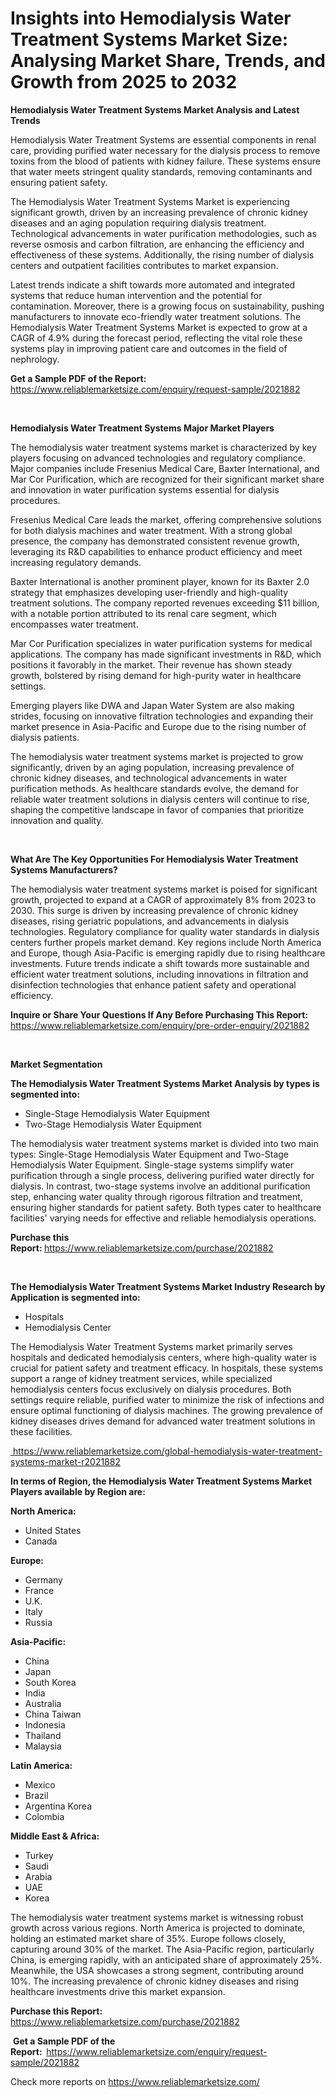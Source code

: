 <p><h1>Insights into Hemodialysis Water Treatment Systems Market Size: Analysing Market Share, Trends, and Growth from 2025 to 2032</h1></p><p><strong>Hemodialysis Water Treatment Systems Market Analysis and Latest Trends</strong></p>
<p><p>Hemodialysis Water Treatment Systems are essential components in renal care, providing purified water necessary for the dialysis process to remove toxins from the blood of patients with kidney failure. These systems ensure that water meets stringent quality standards, removing contaminants and ensuring patient safety.</p><p>The Hemodialysis Water Treatment Systems Market is experiencing significant growth, driven by an increasing prevalence of chronic kidney diseases and an aging population requiring dialysis treatment. Technological advancements in water purification methodologies, such as reverse osmosis and carbon filtration, are enhancing the efficiency and effectiveness of these systems. Additionally, the rising number of dialysis centers and outpatient facilities contributes to market expansion.</p><p>Latest trends indicate a shift towards more automated and integrated systems that reduce human intervention and the potential for contamination. Moreover, there is a growing focus on sustainability, pushing manufacturers to innovate eco-friendly water treatment solutions. The Hemodialysis Water Treatment Systems Market is expected to grow at a CAGR of 4.9% during the forecast period, reflecting the vital role these systems play in improving patient care and outcomes in the field of nephrology.</p></p>
<p><strong>Get a Sample PDF of the Report:&nbsp;</strong> <a href="https://www.reliablemarketsize.com/enquiry/request-sample/2021882?utm_campaign=2952&utm_medium=2&utm_source=Github&utm_content=ia&utm_term=04032025&utm_id=hemodialysis-water-treatment-systems">https://www.reliablemarketsize.com/enquiry/request-sample/2021882</a></p>
<p>&nbsp;</p>
<p><strong>Hemodialysis Water Treatment Systems Major Market Players</strong></p>
<p><p>The hemodialysis water treatment systems market is characterized by key players focusing on advanced technologies and regulatory compliance. Major companies include Fresenius Medical Care, Baxter International, and Mar Cor Purification, which are recognized for their significant market share and innovation in water purification systems essential for dialysis procedures.</p><p>Fresenius Medical Care leads the market, offering comprehensive solutions for both dialysis machines and water treatment. With a strong global presence, the company has demonstrated consistent revenue growth, leveraging its R&D capabilities to enhance product efficiency and meet increasing regulatory demands.</p><p>Baxter International is another prominent player, known for its Baxter 2.0 strategy that emphasizes developing user-friendly and high-quality treatment solutions. The company reported revenues exceeding $11 billion, with a notable portion attributed to its renal care segment, which encompasses water treatment.</p><p>Mar Cor Purification specializes in water purification systems for medical applications. The company has made significant investments in R&D, which positions it favorably in the market. Their revenue has shown steady growth, bolstered by rising demand for high-purity water in healthcare settings.</p><p>Emerging players like DWA and Japan Water System are also making strides, focusing on innovative filtration technologies and expanding their market presence in Asia-Pacific and Europe due to the rising number of dialysis patients.</p><p>The hemodialysis water treatment systems market is projected to grow significantly, driven by an aging population, increasing prevalence of chronic kidney diseases, and technological advancements in water purification methods. As healthcare standards evolve, the demand for reliable water treatment solutions in dialysis centers will continue to rise, shaping the competitive landscape in favor of companies that prioritize innovation and quality.</p></p>
<p>&nbsp;</p>
<p><strong>What Are The Key Opportunities For Hemodialysis Water Treatment Systems Manufacturers?</strong></p>
<p><p>The hemodialysis water treatment systems market is poised for significant growth, projected to expand at a CAGR of approximately 8% from 2023 to 2030. This surge is driven by increasing prevalence of chronic kidney diseases, rising geriatric populations, and advancements in dialysis technologies. Regulatory compliance for quality water standards in dialysis centers further propels market demand. Key regions include North America and Europe, though Asia-Pacific is emerging rapidly due to rising healthcare investments. Future trends indicate a shift towards more sustainable and efficient water treatment solutions, including innovations in filtration and disinfection technologies that enhance patient safety and operational efficiency.</p></p>
<p><strong>Inquire or Share Your Questions If Any Before Purchasing This Report:</strong> <a href="https://www.reliablemarketsize.com/enquiry/pre-order-enquiry/2021882?utm_campaign=2952&utm_medium=2&utm_source=Github&utm_content=ia&utm_term=04032025&utm_id=hemodialysis-water-treatment-systems">https://www.reliablemarketsize.com/enquiry/pre-order-enquiry/2021882</a></p>
<p>&nbsp;</p>
<p><strong>Market Segmentation</strong></p>
<p><strong>The Hemodialysis Water Treatment Systems Market Analysis by types is segmented into:</strong></p>
<p><ul><li>Single-Stage Hemodialysis Water Equipment</li><li>Two-Stage Hemodialysis Water Equipment</li></ul></p>
<p><p>The hemodialysis water treatment systems market is divided into two main types: Single-Stage Hemodialysis Water Equipment and Two-Stage Hemodialysis Water Equipment. Single-stage systems simplify water purification through a single process, delivering purified water directly for dialysis. In contrast, two-stage systems involve an additional purification step, enhancing water quality through rigorous filtration and treatment, ensuring higher standards for patient safety. Both types cater to healthcare facilities' varying needs for effective and reliable hemodialysis operations.</p></p>
<p><strong>Purchase this Report:&nbsp;</strong><a href="https://www.reliablemarketsize.com/purchase/2021882?utm_campaign=2952&utm_medium=2&utm_source=Github&utm_content=ia&utm_term=04032025&utm_id=hemodialysis-water-treatment-systems">https://www.reliablemarketsize.com/purchase/2021882</a></p>
<p>&nbsp;</p>
<p><strong>The Hemodialysis Water Treatment Systems Market Industry Research by Application is segmented into:</strong></p>
<p><ul><li>Hospitals</li><li>Hemodialysis Center</li></ul></p>
<p><p>The Hemodialysis Water Treatment Systems market primarily serves hospitals and dedicated hemodialysis centers, where high-quality water is crucial for patient safety and treatment efficacy. In hospitals, these systems support a range of kidney treatment services, while specialized hemodialysis centers focus exclusively on dialysis procedures. Both settings require reliable, purified water to minimize the risk of infections and ensure optimal functioning of dialysis machines. The growing prevalence of kidney diseases drives demand for advanced water treatment solutions in these facilities.</p></p>
<p><a href="https://www.reliablemarketsize.com/global-hemodialysis-water-treatment-systems-market-r2021882?utm_campaign=2952&utm_medium=2&utm_source=Github&utm_content=ia&utm_term=04032025&utm_id=hemodialysis-water-treatment-systems">&nbsp;https://www.reliablemarketsize.com/global-hemodialysis-water-treatment-systems-market-r2021882</a></p>
<p><strong>In terms of Region, the Hemodialysis Water Treatment Systems Market Players available by Region are:</strong></p>
<p>
    <p> <strong> North America: </strong>
        <ul>
            <li>United States</li>
            <li>Canada</li>
        </ul>
        </p> 
    <p> <strong> Europe: </strong>
        <ul>
            <li>Germany</li>
            <li>France</li>
            <li>U.K.</li>
            <li>Italy</li>
            <li>Russia</li>
        </ul>
        </p> 
    <p> <strong> Asia-Pacific: </strong>
        <ul>
            <li>China</li>
            <li>Japan</li>
            <li>South Korea</li>
            <li>India</li>
            <li>Australia</li>
            <li>China Taiwan</li>
            <li>Indonesia</li>
            <li>Thailand</li>
            <li>Malaysia</li>
        </ul>
        </p> 
    <p> <strong> Latin America: </strong>
        <ul>
            <li>Mexico</li>
            <li>Brazil</li>
            <li>Argentina Korea</li>
            <li>Colombia</li>
        </ul>
        </p> 
    <p> <strong> Middle East & Africa: </strong>
        <ul>
            <li>Turkey</li>
            <li>Saudi</li>
            <li>Arabia</li>
            <li>UAE</li>
            <li>Korea</li>
        </ul>
    </p>
    </p>
<p><p>The hemodialysis water treatment systems market is witnessing robust growth across various regions. North America is projected to dominate, holding an estimated market share of 35%. Europe follows closely, capturing around 30% of the market. The Asia-Pacific region, particularly China, is emerging rapidly, with an anticipated share of approximately 25%. Meanwhile, the USA showcases a strong segment, contributing around 10%. The increasing prevalence of chronic kidney diseases and rising healthcare investments drive this market expansion.</p></p>
<p><strong>Purchase this Report: </strong><a href="https://www.reliablemarketsize.com/purchase/2021882?utm_campaign=2952&utm_medium=2&utm_source=Github&utm_content=ia&utm_term=04032025&utm_id=hemodialysis-water-treatment-systems">https://www.reliablemarketsize.com/purchase/2021882</a></p>
<p>&nbsp;<strong>Get a Sample PDF of the Report:&nbsp;&nbsp;</strong><a href="https://www.reliablemarketsize.com/enquiry/request-sample/2021882?utm_campaign=2952&utm_medium=2&utm_source=Github&utm_content=ia&utm_term=04032025&utm_id=hemodialysis-water-treatment-systems">https://www.reliablemarketsize.com/enquiry/request-sample/2021882</a></p>
<p><strong></strong></p>
<p>Check more reports on <a href="https://www.reliablemarketsize.com/?utm_campaign=2952&utm_medium=2&utm_source=Github&utm_content=ia&utm_term=04032025&utm_id=hemodialysis-water-treatment-systems">https://www.reliablemarketsize.com/</a></p>